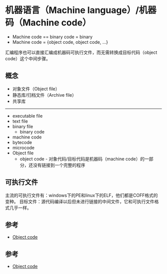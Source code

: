 # 机器语言（Machine language）/机器码（Machine code）

* Machine code == binary code = binary
* Machine code = {object code, object code, ...}

汇编程序也可以直接汇编成机器码可执行文件，而无需转换成目标代码（object code）这个中间步骤。

## 概念

* 对象文件（Object file）
* 静态库/归档文件（Archive file）
* 共享库

---

* executable file
* text file
* binary file
  * binary code
* machine code
* bytecode
* microcode
* Object file
  * object code - 对象代码/目标代码是机器码（machine code）的一部分，还没有链接到一个完整的程序

## 可执行文件

主流的可执行文件有：windows下的PE和linux下的ELF，他们都是COFF格式的变种。
目标文件：源代码编译以后但未进行链接的中间文件，它和可执行文件格式几乎一样。

## 参考

* [Object code](https://en.wikipedia.org/wiki/Object_code)

## 参考

* [Object code](https://en.wikipedia.org/wiki/Object_code)

